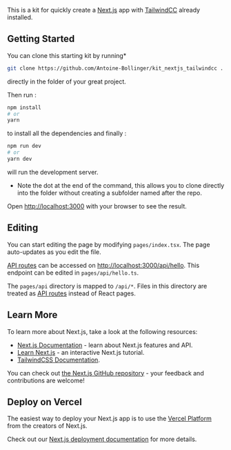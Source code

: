 This is a kit for quickly create a [Next.js](https://nextjs.org/) app with [TailwindCC](https://tailwindcss.com/) already installed.

## Getting Started

You can clone this starting kit by running* 
```bash
git clone https://github.com/Antoine-Bollinger/kit_nextjs_tailwindcc .
```
directly in the folder of your great project.

Then run :
```bash
npm install
# or
yarn
```
to install all the dependencies and finally :
```bash
npm run dev
# or
yarn dev
```
will run the development server.

* Note the dot at the end of the command, this allows you to clone directly into the folder without creating a subfolder named after the repo.

Open [http://localhost:3000](http://localhost:3000) with your browser to see the result.

## Editing

You can start editing the page by modifying `pages/index.tsx`. The page auto-updates as you edit the file.

[API routes](https://nextjs.org/docs/api-routes/introduction) can be accessed on [http://localhost:3000/api/hello](http://localhost:3000/api/hello). This endpoint can be edited in `pages/api/hello.ts`.

The `pages/api` directory is mapped to `/api/*`. Files in this directory are treated as [API routes](https://nextjs.org/docs/api-routes/introduction) instead of React pages.

## Learn More

To learn more about Next.js, take a look at the following resources:

- [Next.js Documentation](https://nextjs.org/docs) - learn about Next.js features and API.
- [Learn Next.js](https://nextjs.org/learn) - an interactive Next.js tutorial.
- [TailwindCSS Documentation](https://tailwindcss.com/docs/installation).

You can check out [the Next.js GitHub repository](https://github.com/vercel/next.js/) - your feedback and contributions are welcome!

## Deploy on Vercel

The easiest way to deploy your Next.js app is to use the [Vercel Platform](https://vercel.com/new?utm_medium=default-template&filter=next.js&utm_source=create-next-app&utm_campaign=create-next-app-readme) from the creators of Next.js.

Check out our [Next.js deployment documentation](https://nextjs.org/docs/deployment) for more details.